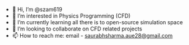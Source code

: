 - 👋 Hi, I’m @szam619
- 👀 I’m interested in Physics Programming (CFD)
- 🌱 I’m currently learning all there is to open-source simulation space
- 💞️ I’m looking to collaborate on CFD related projects
- 📫 How to reach me: email - saurabhsharma.aue28@gmail.com

<!---
szam619/szam619 is a ✨ special ✨ repository because its `README.md` (this file) appears on your GitHub profile.
You can click the Preview link to take a look at your changes.
--->
